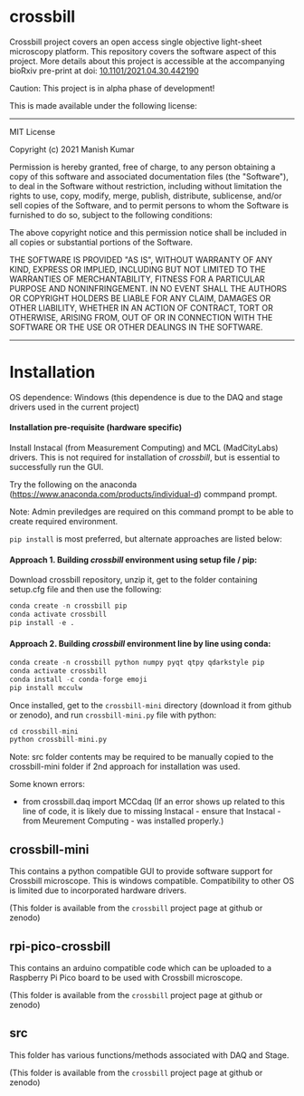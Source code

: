# crossbill
Crossbill project covers an open access single objective light-sheet microscopy platform. 
This repository covers the software aspect of this project. More details about this project is accessible at the accompanying bioRxiv pre-print at doi: [10.1101/2021.04.30.442190](https://www.biorxiv.org/content/10.1101/2021.04.30.442190v1.full)

Caution: This project is in alpha phase of development!

This is made available under the following license:
____________________________
MIT License

Copyright (c) 2021 Manish Kumar

Permission is hereby granted, free of charge, to any person obtaining a copy
of this software and associated documentation files (the "Software"), to deal
in the Software without restriction, including without limitation the rights
to use, copy, modify, merge, publish, distribute, sublicense, and/or sell
copies of the Software, and to permit persons to whom the Software is
furnished to do so, subject to the following conditions:

The above copyright notice and this permission notice shall be included in all
copies or substantial portions of the Software.

THE SOFTWARE IS PROVIDED "AS IS", WITHOUT WARRANTY OF ANY KIND, EXPRESS OR
IMPLIED, INCLUDING BUT NOT LIMITED TO THE WARRANTIES OF MERCHANTABILITY,
FITNESS FOR A PARTICULAR PURPOSE AND NONINFRINGEMENT. IN NO EVENT SHALL THE
AUTHORS OR COPYRIGHT HOLDERS BE LIABLE FOR ANY CLAIM, DAMAGES OR OTHER
LIABILITY, WHETHER IN AN ACTION OF CONTRACT, TORT OR OTHERWISE, ARISING FROM,
OUT OF OR IN CONNECTION WITH THE SOFTWARE OR THE USE OR OTHER DEALINGS IN THE
SOFTWARE.
____________________________

# Installation

OS dependence: Windows
(this dependence is due to the DAQ and stage drivers used in the current project)

#### Installation pre-requisite (hardware specific)
Install Instacal (from Measurement Computing) and MCL (MadCityLabs) drivers. This is not required for installation of *crossbill*, but is essential to successfully run the GUI. 

Try the following on the anaconda (https://www.anaconda.com/products/individual-d) commpand prompt. 

Note: Admin previledges are required on this command prompt to be able to create required environment.

`pip install` is most preferred, but alternate approaches are listed below:

#### Approach 1. Building *crossbill* environment using setup file / pip:  

  Download crossbill repository, unzip it, get to the folder containing setup.cfg file and then use the following:
  
  ```python
  conda create -n crossbill pip
  conda activate crossbill
  pip install -e . 
  ```

#### Approach 2. Building *crossbill* environment line by line using conda:

  ```python
  conda create -n crossbill python numpy pyqt qtpy qdarkstyle pip
  conda activate crossbill
  conda install -c conda-forge emoji
  pip install mcculw 
  ```

Once installed, get to the `crossbill-mini` directory (download it from github or zenodo), and run `crossbill-mini.py` file with python:

```python
cd crossbill-mini
python crossbill-mini.py
```
Note: src folder contents may be required to be manually copied to the crossbill-mini folder if 2nd approach for installation was used. 

Some known errors:
- from crossbill.daq import MCCdaq
(If an error shows up related to this line of code, it is likely due to missing Instacal - ensure that Instacal - from Meurement Computing - was installed properly.)

## crossbill-mini
This contains a python compatible GUI to provide software support for Crossbill microscope.
This is windows compatible. Compatibility to other OS is limited due to incorporated hardware drivers.

(This folder is available from the `crossbill` project page at github or zenodo)

## rpi-pico-crossbill
This contains an arduino compatible code which can be uploaded to a Raspberry Pi Pico board to be used with Crossbill microscope.

(This folder is available from the `crossbill` project page at github or zenodo)

## src
This folder has various functions/methods associated with DAQ and Stage.

(This folder is available from the `crossbill` project page at github or zenodo)
